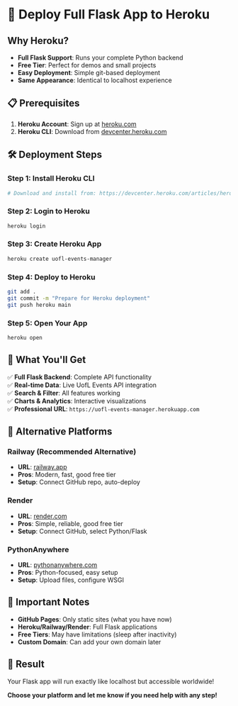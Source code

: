 # 🚀 Deploy Full Flask App to Heroku

## Why Heroku?
- **Full Flask Support**: Runs your complete Python backend
- **Free Tier**: Perfect for demos and small projects
- **Easy Deployment**: Simple git-based deployment
- **Same Appearance**: Identical to localhost experience

## 📋 Prerequisites
1. **Heroku Account**: Sign up at [heroku.com](https://heroku.com)
2. **Heroku CLI**: Download from [devcenter.heroku.com](https://devcenter.heroku.com/articles/heroku-cli)

## 🛠️ Deployment Steps

### Step 1: Install Heroku CLI
```bash
# Download and install from: https://devcenter.heroku.com/articles/heroku-cli
```

### Step 2: Login to Heroku
```bash
heroku login
```

### Step 3: Create Heroku App
```bash
heroku create uofl-events-manager
```

### Step 4: Deploy to Heroku
```bash
git add .
git commit -m "Prepare for Heroku deployment"
git push heroku main
```

### Step 5: Open Your App
```bash
heroku open
```

## 🎯 What You'll Get

✅ **Full Flask Backend**: Complete API functionality  
✅ **Real-time Data**: Live UofL Events API integration  
✅ **Search & Filter**: All features working  
✅ **Charts & Analytics**: Interactive visualizations  
✅ **Professional URL**: `https://uofl-events-manager.herokuapp.com`  

## 🔧 Alternative Platforms

### **Railway** (Recommended Alternative)
- **URL**: [railway.app](https://railway.app)
- **Pros**: Modern, fast, good free tier
- **Setup**: Connect GitHub repo, auto-deploy

### **Render**
- **URL**: [render.com](https://render.com)
- **Pros**: Simple, reliable, good free tier
- **Setup**: Connect GitHub, select Python/Flask

### **PythonAnywhere**
- **URL**: [pythonanywhere.com](https://pythonanywhere.com)
- **Pros**: Python-focused, easy setup
- **Setup**: Upload files, configure WSGI

## 🚨 Important Notes

- **GitHub Pages**: Only static sites (what you have now)
- **Heroku/Railway/Render**: Full Flask applications
- **Free Tiers**: May have limitations (sleep after inactivity)
- **Custom Domain**: Can add your own domain later

## 🎉 Result

Your Flask app will run exactly like localhost but accessible worldwide!

**Choose your platform and let me know if you need help with any step!**
